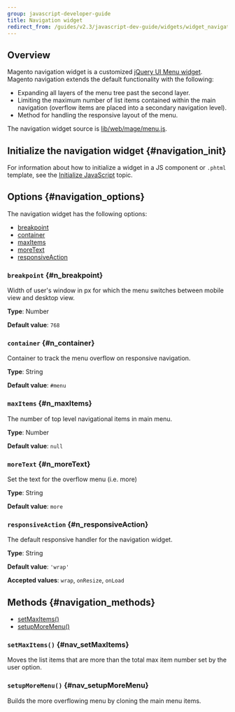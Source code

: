 ```yaml
---
group: javascript-developer-guide
title: Navigation widget
redirect_from: /guides/v2.3/javascript-dev-guide/widgets/widget_navigation.html
---
```


## Overview

Magento navigation widget is a customized [jQuery UI Menu widget]. Magento navigation extends the default functionality with the following:

* Expanding all layers of the menu tree past the second layer.
* Limiting the maximum number of list items contained within the main
  navigation (overflow items are placed into a secondary navigation
  level).
* Method for handling the responsive layout of the menu.

The navigation widget source is [lib/web/mage/menu.js].

## Initialize the navigation widget {#navigation_init}

For information about how to initialize a widget in a JS component or `.phtml` template, see the [Initialize JavaScript] topic.

## Options {#navigation_options}

The navigation widget has the following options:

* [breakpoint](#n_breakpoint)
* [container](#n_container)
* [maxItems](#n_maxItems)
* [moreText](#n_moreText)
* [responsiveAction](#n_responsiveAction)

### `breakpoint` {#n_breakpoint}

Width of user's window in px for which the menu switches between mobile view and desktop view.

**Type**: Number

**Default value**: `768`

### `container` {#n_container}

Container to track the menu overflow on responsive navigation.

**Type**: String

**Default value**: `#menu`

### `maxItems` {#n_maxItems}

The number of top level navigational items in main menu.

**Type**: Number

**Default value**: `null`

### `moreText` {#n_moreText}

Set the text for the overflow menu (i.e. more)

**Type**: String

**Default value**: `more`

### `responsiveAction` {#n_responsiveAction}

The default responsive handler for the navigation widget.

**Type**: String

**Default value**: `'wrap'`

**Accepted values**: `wrap`, `onResize`, `onLoad`

## Methods {#navigation_methods}

* [setMaxItems()](#nav_setMaxItems)
* [setupMoreMenu()](#nav_setupMoreMenu)

### `setMaxItems()` {#nav_setMaxItems}

Moves the list items that are more than the total max item number set by the user option.

### `setupMoreMenu()` {#nav_setupMoreMenu}

Builds the more overflowing menu by cloning the main menu items.

[jquery ui menu widget]: http://api.jqueryui.com/menu/

[lib/web/mage/menu.js]: {{site.mage2000url}}lib/web/mage/menu.js

[initialize javascript]: {{page.baseurl}}/javascript-development/core-concepts/script-initialize-call.html

